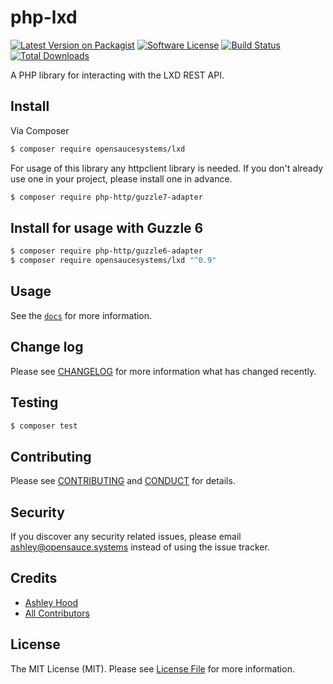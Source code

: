 # php-lxd

[![Latest Version on Packagist][ico-version]][link-packagist]
[![Software License][ico-license]](LICENSE.md)
[![Build Status][ico-ci]][link-ci]
[![Total Downloads][ico-downloads]][link-downloads]

A PHP library for interacting with the LXD REST API.

## Install

Via Composer

``` bash
$ composer require opensaucesystems/lxd
```

For usage of this library any httpclient library is needed. If you don't already use one in your project, please install one in advance.

``` bash
$ composer require php-http/guzzle7-adapter
```

## Install for usage with Guzzle 6

``` bash
$ composer require php-http/guzzle6-adapter
$ composer require opensaucesystems/lxd "^0.9"
```

## Usage

See the [`docs`](./docs) for more information.

## Change log

Please see [CHANGELOG](CHANGELOG.md) for more information what has changed recently.

## Testing

``` bash
$ composer test
```

## Contributing

Please see [CONTRIBUTING](CONTRIBUTING.md) and [CONDUCT](CONDUCT.md) for details.

## Security

If you discover any security related issues, please email ashley@opensauce.systems instead of using the issue tracker.

## Credits

- [Ashley Hood][link-author]
- [All Contributors][link-contributors]

## License

The MIT License (MIT). Please see [License File](LICENSE.md) for more information.

[ico-version]: https://img.shields.io/packagist/v/opensaucesystems/lxd.svg?style=flat-square
[ico-license]: https://img.shields.io/badge/license-MIT-brightgreen.svg?style=flat-square
[ico-ci]: https://github.com/ashleyhood/php-lxd/workflows/Testing/badge.svg
[ico-downloads]: https://img.shields.io/packagist/dt/opensaucesystems/lxd.svg?style=flat-square

[link-packagist]: https://packagist.org/packages/opensaucesystems/lxd
[link-ci]: https://github.com/ashleyhood/php-lxd/actions?query=workflow%3ATesting
[link-downloads]: https://packagist.org/packages/opensaucesystems/lxd
[link-author]: https://opensauce.systems
[link-contributors]: ../../contributors

